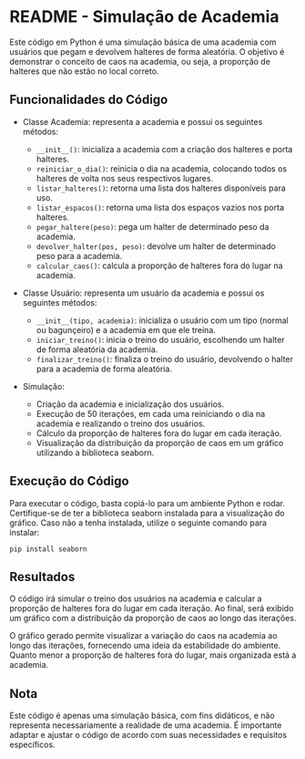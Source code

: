 # README - Simulação de Academia

Este código em Python é uma simulação básica de uma academia com usuários que pegam e devolvem halteres de forma aleatória. O objetivo é demonstrar o conceito de caos na academia, ou seja, a proporção de halteres que não estão no local correto.

## Funcionalidades do Código

- Classe Academia: representa a academia e possui os seguintes métodos:
  - `__init__()`: inicializa a academia com a criação dos halteres e porta halteres.
  - `reiniciar_o_dia()`: reinicia o dia na academia, colocando todos os halteres de volta nos seus respectivos lugares.
  - `listar_halteres()`: retorna uma lista dos halteres disponíveis para uso.
  - `listar_espacos()`: retorna uma lista dos espaços vazios nos porta halteres.
  - `pegar_haltere(peso)`: pega um halter de determinado peso da academia.
  - `devolver_halter(pos, peso)`: devolve um halter de determinado peso para a academia.
  - `calcular_caos()`: calcula a proporção de halteres fora do lugar na academia.

- Classe Usuário: representa um usuário da academia e possui os seguintes métodos:
  - `__init__(tipo, academia)`: inicializa o usuário com um tipo (normal ou bagunçeiro) e a academia em que ele treina.
  - `iniciar_treino()`: inicia o treino do usuário, escolhendo um halter de forma aleatória da academia.
  - `finalizar_treino()`: finaliza o treino do usuário, devolvendo o halter para a academia de forma aleatória.

- Simulação:
  - Criação da academia e inicialização dos usuários.
  - Execução de 50 iterações, em cada uma reiniciando o dia na academia e realizando o treino dos usuários.
  - Cálculo da proporção de halteres fora do lugar em cada iteração.
  - Visualização da distribuição da proporção de caos em um gráfico utilizando a biblioteca seaborn.

## Execução do Código

Para executar o código, basta copiá-lo para um ambiente Python e rodar. Certifique-se de ter a biblioteca seaborn instalada para a visualização do gráfico. Caso não a tenha instalada, utilize o seguinte comando para instalar:

```
pip install seaborn
```

## Resultados

O código irá simular o treino dos usuários na academia e calcular a proporção de halteres fora do lugar em cada iteração. Ao final, será exibido um gráfico com a distribuição da proporção de caos ao longo das iterações.

O gráfico gerado permite visualizar a variação do caos na academia ao longo das iterações, fornecendo uma ideia da estabilidade do ambiente. Quanto menor a proporção de halteres fora do lugar, mais organizada está a academia.

## Nota

Este código é apenas uma simulação básica, com fins didáticos, e não representa necessariamente a realidade de uma academia. É importante adaptar e ajustar o código de acordo com suas necessidades e requisitos específicos.